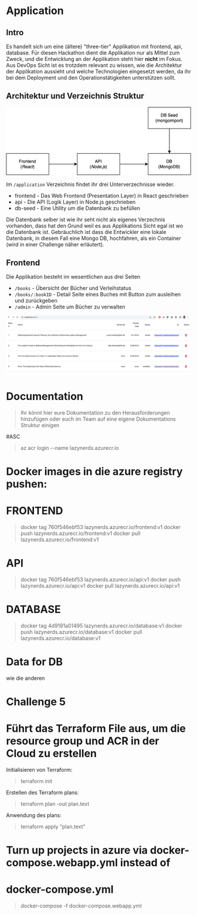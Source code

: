 # Application

## Intro

Es handelt sich um eine (ältere) "three-tier" Applikation mit frontend, api, database.
Für diesen Hackathon dient die Applikation nur als Mittel zum Zweck, und die Entwicklung an der Applikation steht hier **nicht** im Fokus. Aus DevOps Sicht ist es trotzdem relevant zu wissen, wie die Architektur der Applikation aussieht und welche Technologien eingesetzt werden, da ihr bei dem Deployment und den Operationstätigkeiten unterstützen sollt.

## Architektur und Verzeichnis Struktur

<img src="./application/docs/dobib.drawio.png">

Im `/application` Verzeichnis findet ihr drei Unterverzechnisse wieder.

- frontend - Das Web Frontend (Presentation Layer) in React geschrieben
- api - Die API (Logik Layer) in Node.js geschrieben
- db-seed - Eine Utility um die Datenbank zu befüllen

Die Datenbank selber ist wie ihr seht nicht als eigenes Verzechnis vorhanden, dass hat den Grund weil es aus Applikations Sicht egal ist wo die Datenbank ist. Gebräuchlich ist dass die Entwickler eine lokale Datenbank, in diesem Fall eine Mongo DB, hochfahren, als ein Container (wird in einer Challenge näher erläutert).

## Frontend

Die Applikation besteht im wesentlichen aus drei Seiten

- `/books` - Übersicht der Bücher und Verleihstatus
- `/books/:bookID` - Detail Seite eines Buches mit Button zum ausleihen und zurückgeben
- `/admin` - Admin Seite um Bücher zu verwalten

<img src="./application/docs/dobib.app.png">

# Documentation

> Ihr könnt hier eure Dokumentation zu den Herausforderungen hinzufügen oder euch im Team auf eine eigene Dokumentations Struktur einigen

#ASC

> az acr login --name  lazynerds.azurecr.io

# Docker images in die azure registry pushen:

# FRONTEND
> docker tag 760f546ebf53 lazynerds.azurecr.io/frontend:v1
> docker push  lazynerds.azurecr.io/frontend:v1
> docker pull  lazynerds.azurecr.io/frontend:v1

# API
> docker tag 760f546ebf53 lazynerds.azurecr.io/api:v1
> docker push  lazynerds.azurecr.io/api:v1
> docker pull  lazynerds.azurecr.io/api:v1

# DATABASE
> docker tag 4d9191a01495 lazynerds.azurecr.io/database:v1
> docker push lazynerds.azurecr.io/database:v1
> docker pull lazynerds.azurecr.io/database:v1

# Data for DB
wie die anderen


# Challenge 5
# Führt das Terraform File aus, um die resource group und ACR in der Cloud zu erstellen

Initialisieren von Terraform:
> terraform init

Erstellen des Terraform plans:
> terraform plan -out plan.text

Anwendung des plans:
> terraform apply "plan.text"


# Turn up projects in azure via docker-compose.webapp.yml instead of
# docker-compose.yml

> docker-compose -f docker-compose.webapp.yml

